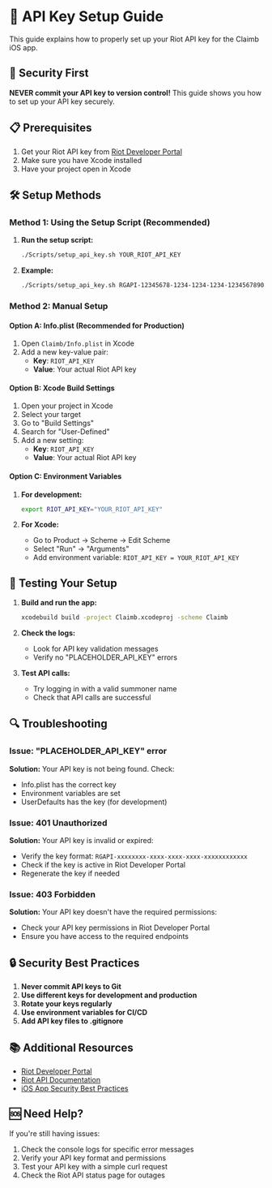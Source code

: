 # 🔑 API Key Setup Guide

This guide explains how to properly set up your Riot API key for the Claimb iOS app.

## 🚨 **Security First**

**NEVER commit your API key to version control!** This guide shows you how to set up your API key securely.

## 📋 **Prerequisites**

1. Get your Riot API key from [Riot Developer Portal](https://developer.riotgames.com/)
2. Make sure you have Xcode installed
3. Have your project open in Xcode

## 🛠️ **Setup Methods**

### Method 1: Using the Setup Script (Recommended)

1. **Run the setup script:**
   ```bash
   ./Scripts/setup_api_key.sh YOUR_RIOT_API_KEY
   ```

2. **Example:**
   ```bash
   ./Scripts/setup_api_key.sh RGAPI-12345678-1234-1234-1234-123456789012
   ```

### Method 2: Manual Setup

#### Option A: Info.plist (Recommended for Production)

1. Open `Claimb/Info.plist` in Xcode
2. Add a new key-value pair:
   - **Key**: `RIOT_API_KEY`
   - **Value**: Your actual Riot API key

#### Option B: Xcode Build Settings

1. Open your project in Xcode
2. Select your target
3. Go to "Build Settings"
4. Search for "User-Defined"
5. Add a new setting:
   - **Key**: `RIOT_API_KEY`
   - **Value**: Your actual Riot API key

#### Option C: Environment Variables

1. **For development:**
   ```bash
   export RIOT_API_KEY="YOUR_RIOT_API_KEY"
   ```

2. **For Xcode:**
   - Go to Product → Scheme → Edit Scheme
   - Select "Run" → "Arguments"
   - Add environment variable: `RIOT_API_KEY = YOUR_RIOT_API_KEY`

## 🧪 **Testing Your Setup**

1. **Build and run the app:**
   ```bash
   xcodebuild build -project Claimb.xcodeproj -scheme Claimb
   ```

2. **Check the logs:**
   - Look for API key validation messages
   - Verify no "PLACEHOLDER_API_KEY" errors

3. **Test API calls:**
   - Try logging in with a valid summoner name
   - Check that API calls are successful

## 🔍 **Troubleshooting**

### Issue: "PLACEHOLDER_API_KEY" error
**Solution:** Your API key is not being found. Check:
- Info.plist has the correct key
- Environment variables are set
- UserDefaults has the key (for development)

### Issue: 401 Unauthorized
**Solution:** Your API key is invalid or expired:
- Verify the key format: `RGAPI-xxxxxxxx-xxxx-xxxx-xxxx-xxxxxxxxxxxx`
- Check if the key is active in Riot Developer Portal
- Regenerate the key if needed

### Issue: 403 Forbidden
**Solution:** Your API key doesn't have the required permissions:
- Check your API key permissions in Riot Developer Portal
- Ensure you have access to the required endpoints

## 🔒 **Security Best Practices**

1. **Never commit API keys to Git**
2. **Use different keys for development and production**
3. **Rotate your keys regularly**
4. **Use environment variables for CI/CD**
5. **Add API key files to .gitignore**

## 📚 **Additional Resources**

- [Riot Developer Portal](https://developer.riotgames.com/)
- [Riot API Documentation](https://developer.riotgames.com/docs)
- [iOS App Security Best Practices](https://developer.apple.com/security/)

## 🆘 **Need Help?**

If you're still having issues:
1. Check the console logs for specific error messages
2. Verify your API key format and permissions
3. Test your API key with a simple curl request
4. Check the Riot API status page for outages
